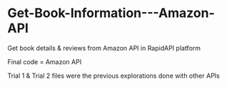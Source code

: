 # Get-Book-Information---Amazon-API
Get book details &amp; reviews from Amazon API in RapidAPI platform

Final code = Amazon API


Trial 1 & Trial 2 files were the previous explorations done with other APIs
